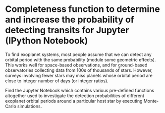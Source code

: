 # Completeness function to determine and increase the probability of detecting transits for Jupyter (IPython Notebook)

To find exoplanet systems, most people assume that we can detect any orbital period with the same probability (module some geometric effects). This works well for space-based observations, and for ground-based observatories collecting data from 100s of thousands of stars. However, surveys involving fewer stars may miss planets whose orbital period are close to integer number of days (or integer ratios).

Find the Jupyter Notebook which contains various pre-defined functions altogether used to investigate the detection probabilities of different exoplanet orbital periods around a particular host star by executing Monte-Carlo simulations. 
